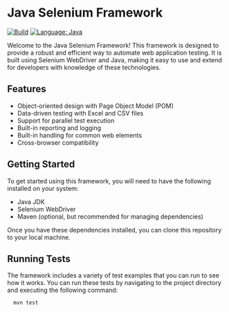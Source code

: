 # Java Selenium Framework 

[![Build](https://github.com/harshiyo/Java_Selenium_Framework/actions/workflows/build.yml/badge.svg)](https://github.com/harshiyo/Java_Selenium_Framework/actions/workflows/build.yml) 
[![Language: Java](https://img.shields.io/badge/Language-Java-orange.svg)](https://github.com/harshiyo/Java_Selenium_Framework)

Welcome to the Java Selenium Framework! This framework is designed to provide a robust and efficient way to automate web application testing. It is built using Selenium WebDriver and Java, making it easy to use and extend for developers with knowledge of these technologies.


## Features
- Object-oriented design with Page Object Model (POM)
- Data-driven testing with Excel and CSV files
- Support for parallel test execution
- Built-in reporting and logging
- Built-in handling for common web elements
- Cross-browser compatibility

## Getting Started
To get started using this framework, you will need to have the following installed on your system:
- Java JDK
- Selenium WebDriver
- Maven (optional, but recommended for managing dependencies)

Once you have these dependencies installed, you can clone this repository to your local machine.

## Running Tests
The framework includes a variety of test examples that you can run to see how it works. You can run these tests by navigating to the project directory and executing the following command:

```bash
  mvn test
```
